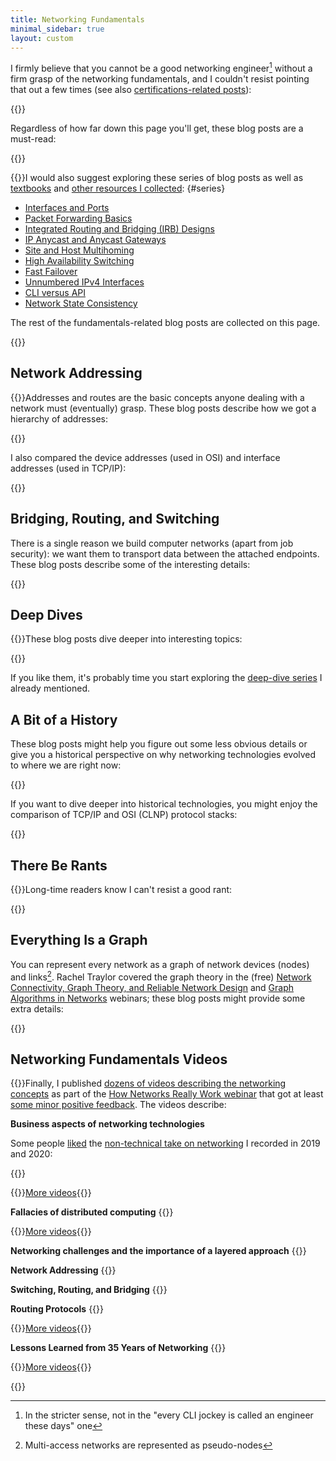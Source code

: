 ```yaml
---
title: Networking Fundamentals
minimal_sidebar: true
layout: custom
---
```

I firmly believe that you cannot be a good networking engineer[^CLI] without a firm grasp of the networking fundamentals, and I couldn't resist pointing that out a few times (see also [certifications-related posts](/tag/certifications/)):

{{<series-listing tag="important" weight="yes">}}

Regardless of how far down this page you'll get, these blog posts are a must-read:

{{<series-listing tag="must" weight="yes">}}

{{<plushy magic>}}I would also suggest exploring these series of blog posts as well as [textbooks](https://my.ipspace.net/bin/list?id=Net101#TEXTBOOK) and [other resources I collected](https://my.ipspace.net/bin/list?id=Net101#MORE):
{#series}

* [Interfaces and Ports](/series/if_port/)
* [Packet Forwarding Basics](/series/forwarding/)
* [Integrated Routing and Bridging (IRB) Designs](/series/irb/)
* [IP Anycast and Anycast Gateways](/series/anycast/)
* [Site and Host Multihoming](/series/multihoming/)
* [High Availability Switching](/series/ha-switching/)
* [Fast Failover](/series/fast-failover/)
* [Unnumbered IPv4 Interfaces](/series/unnumbered-interfaces/)
* [CLI versus API](/series/cli/)
* [Network State Consistency](/series/consistent-state/)

The rest of the fundamentals-related blog posts are collected on this page.

{{<toc>}}

[^CLI]: In the stricter sense, not in the "every CLI jockey is called an engineer these days" one

## Network Addressing

{{<plushy idea>}}Addresses and routes are the basic concepts anyone dealing with a network must (eventually) grasp. These blog posts describe how we got a hierarchy of addresses:

{{<series-listing tag="addr">}}

I also compared the device addresses (used in OSI) and interface addresses (used in TCP/IP):

{{<series-listing tag="osi">}}

## Bridging, Routing, and Switching

There is a single reason we build computer networks (apart from job security): we want them to transport data between the attached endpoints. These blog posts describe some of the interesting details:

{{<series-listing tag="switching">}}

## Deep Dives

{{<plushy master>}}These blog posts dive deeper into interesting topics:

{{<series-listing tag="deep">}}

If you like them, it's probably time you start exploring the [deep-dive series](#series) I already mentioned.

## A Bit of a History

These blog posts might help you figure out some less obvious details or give you a historical perspective on why networking technologies evolved to where we are right now:

{{<series-listing tag="history">}}

If you want to dive deeper into historical technologies, you might enjoy the comparison of TCP/IP and OSI (CLNP) protocol stacks:

{{<series-listing tag="osi">}}

## There Be Rants

{{<plushy angry>}}Long-time readers know I can't resist a good rant:

{{<series-listing tag="rant">}}

## Everything Is a Graph

You can represent every network as a graph of network devices (nodes) and links[^MAC]. Rachel Traylor covered the graph theory  in the (free) [Network Connectivity, Graph Theory, and Reliable Network Design](https://my.ipspace.net/bin/list?id=Graph) and [Graph Algorithms in Networks](https://my.ipspace.net/bin/list?id=Algorithms) webinars; these blog posts might provide some extra details:

{{<series-listing tag="graph">}}

[^MAC]: Multi-access networks are represented as pseudo-nodes

## Networking Fundamentals Videos

{{<plushy happy>}}Finally, I published [dozens of videos describing the networking concepts](/2019/08/the-first-networking-fundamentals/) as part of the [How Networks Really Work webinar](https://my.ipspace.net/bin/list?id=Net101) that got at least [some minor positive feedback](/2020/05/feedback-how-networks-really-work/). The videos describe:

**Business aspects of networking technologies**

Some people [liked](/2021/11/feedback-business-aspects-networking/) the [non-technical take on networking](https://my.ipspace.net/bin/list?id=NetBiz) I recorded in 2019 and 2020:

{{<series-listing tag="v_b">}}

{{<jump>}}[More videos](https://my.ipspace.net/bin/list?id=NetBiz#BF){{</jump>}}

**Fallacies of distributed computing**
{{<series-listing tag="v_f">}}

{{<jump>}}[More videos](https://my.ipspace.net/bin/list?id=Net101#FALLACIES){{</jump>}}

**Networking challenges and the importance of a layered approach**
{{<series-listing tag="v_c">}}

**Network Addressing**
{{<series-listing tag="v_a">}}

**Switching, Routing, and Bridging**
{{<series-listing tag="v_s">}}

**Routing Protocols**
{{<series-listing tag="v_r">}}

{{<jump>}}[More videos](https://my.ipspace.net/bin/list?id=Net101#ROUTING){{</jump>}}

**Lessons Learned from 35 Years of Networking**
{{<series-listing tag="v_l">}}

{{<jump>}}[More videos](https://my.ipspace.net/bin/list?id=NetBiz#LL){{</jump>}}

{{<series-untagged noseries="yes">}}